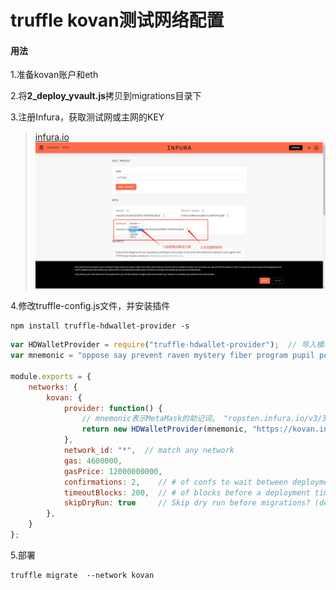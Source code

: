 # truffle kovan测试网络配置

#### 用法

1.准备kovan账户和eth

2.将**2_deploy_yvault.js**拷贝到migrations目录下

3.注册Infura，获取测试网或主网的KEY

> [infura.io](https://infura.io)
![infura](res/img/infura.jpg)

4.修改truffle-config.js文件，并安装插件

```shell script
npm install truffle-hdwallet-provider -s
```

```js
var HDWalletProvider = require("truffle-hdwallet-provider");  // 导入模块
var mnemonic = "oppose say prevent raven mystery fiber program pupil poverty else pill enact";  //MetaMask的助记词。

module.exports = {
  	networks: {
        kovan: {
            provider: function() {
                // mnemonic表示MetaMask的助记词。 "ropsten.infura.io/v3/33..."表示Infura上的项目id
                return new HDWalletProvider(mnemonic, "https://kovan.infura.io/v3/xxxxxx", 0);
            },
            network_id: "*",  // match any network
            gas: 4600000,
            gasPrice: 12000000000,
            confirmations: 2,    // # of confs to wait between deployments. (default: 0)
            timeoutBlocks: 200,  // # of blocks before a deployment times out  (minimum/default: 50)
            skipDryRun: true     // Skip dry run before migrations? (default: false for public nets )
        },
  	}
};
```

5.部署
```shell script
truffle migrate  --network kovan
```


